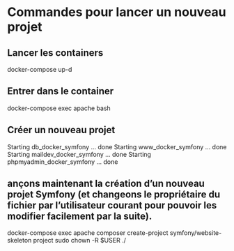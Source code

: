 # Commandes pour lancer un nouveau projet

## Lancer les containers
docker-compose up-d

## Entrer dans le container 
docker-compose exec apache bash


## Créer un nouveau projet
Starting db_docker_symfony         ... done
Starting www_docker_symfony        ... done
Starting maildev_docker_symfony    ... done
Starting phpmyadmin_docker_symfony ... done

## ançons maintenant la création d’un nouveau projet Symfony (et changeons le propriétaire du fichier par l’utilisateur courant pour pouvoir les modifier facilement par la suite).

docker-compose exec apache composer create-project symfony/website-skeleton project
sudo chown -R $USER ./